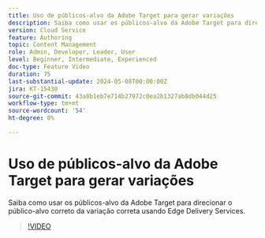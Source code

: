 ```yaml
---
title: Uso de públicos-alvo da Adobe Target para gerar variações
description: Saiba como usar os públicos-alvo da Adobe Target para direcionar o público-alvo correto da variação correta usando Edge Delivery Services
version: Cloud Service
feature: Authoring
topic: Content Management
role: Admin, Developer, Leader, User
level: Beginner, Intermediate, Experienced
doc-type: Feature Video
duration: 75
last-substantial-update: 2024-05-08T00:00:00Z
jira: KT-15430
source-git-commit: 43a8b1eb7e714b27972c0ea2b1327ab8db044d25
workflow-type: tm+mt
source-wordcount: '54'
ht-degree: 0%

---
```



# Uso de públicos-alvo da Adobe Target para gerar variações

Saiba como usar os públicos-alvo da Adobe Target para direcionar o público-alvo correto da variação correta usando Edge Delivery Services.

>[!VIDEO](https://video.tv.adobe.com/v/3428792/?learn=on)
